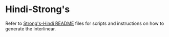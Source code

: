 # Hindi-Strong's

Refer to [Strong's-Hindi README](https://github.com/faithfulmaster/Interlinear/blob/master/Strong's-Hindi/README.md) files for scripts and instructions on how to generate the Interlinear.
